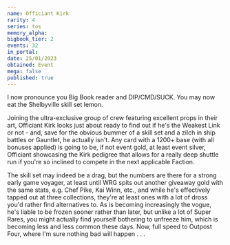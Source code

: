 ```yaml
---
name: Officiant Kirk
rarity: 4
series: tos
memory_alpha:
bigbook_tier: 2
events: 32
in_portal:
date: 25/01/2023
obtained: Event
mega: false
published: true
---
```


I now pronounce you Big Book reader and DIP/CMD/SUCK. You may now eat the Shelbyville skill set lemon.

Joining the ultra-exclusive group of crew featuring excellent props in their art, Officiant Kirk looks just about ready to find out if he's the Weakest Link or not - and, save for the obvious bummer of a skill set and a zilch in ship battles or Gauntlet, he actually isn't. Any card with a 1200+ base (with all bonuses applied) is going to be, if not event gold, at least event silver, Officiant showcasing the Kirk pedigree that allows for a really deep shuttle run if you're so inclined to compete in the next applicable Faction. 

The skill set may indeed be a drag, but the numbers are there for a strong early game voyager, at least until WRG spits out another giveaway gold with the same stats, e.g. Chef Pike, Kai Winn, etc., and while he's effectively tapped out at three collections, they're at least ones with a lot of dross you'd rather find alternatives to. As is becoming increasingly the vogue, he's liable to be frozen sooner rather than later, but unlike a lot of Super Rares, you might actually find yourself bothering to unfreeze him, which is becoming less and less common these days. Now, full speed to Outpost Four, where I'm sure nothing bad will happen . . .
